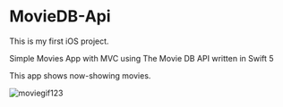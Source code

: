 # MovieDB-Api

This is my first iOS project.

Simple Movies App with MVC using The Movie DB API written in Swift 5

This app shows now-showing movies.

![moviegif123](https://user-images.githubusercontent.com/32802165/62230591-c9af8600-b3ca-11e9-91d5-031ac767745c.gif)

